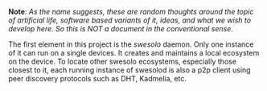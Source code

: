 **Note**: *As the name suggests, these are random thoughts around the topic of artificial life, software based variants of it, ideas, and what we wish to develop here. So this is NOT a document in the conventional sense.*

The first element in this project is the _swesolo_ daemon. Only one instance of it can run on a single devices. It creates and maintains a local ecosystem on the device. To locate other swesolo ecosystems, especially those closest to it, each running instance of swesolod is also a p2p client using peer discovery protocols such as DHT, Kadmelia, etc.

